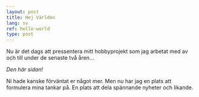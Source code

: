 ```yaml
---
layout: post
title: Hej Världen
lang: sv
ref: hello-world
type: post
---
```


Nu är det dags att pressentera mitt hobbyprojekt som jag arbetat med av och till
under de senaste två åren...

*Den här sidan!*

Ni hade kanske förväntat er något mer. Men nu har jag en plats att formulera
mina tankar på. En plats att dela spännande nyheter och likande.

